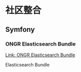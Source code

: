 # 社区整合

## Symfony

### ONGR Elasticsearch Bundle
[Link: ONGR Elasticsearch Bundle](https://github.com/ongr-io/ElasticsearchBundle)

Elasticsearch Bundle